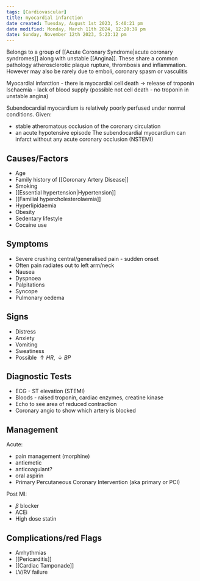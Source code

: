 ```yaml
---
tags: [Cardiovascular]
title: myocardial infarction
date created: Tuesday, August 1st 2023, 5:40:21 pm
date modified: Monday, March 11th 2024, 12:20:39 pm
date: Sunday, November 12th 2023, 5:23:12 pm
---
```


Belongs to a group of [[Acute Coronary Syndrome|acute coronary syndromes]] along with unstable [[Angina]]. These share a common pathology atherosclerotic plaque rupture, thrombosis and inflammation. However may also be rarely due to emboli, coronary spasm or vasculitis

Myocardial infarction - there is myocardial cell death -> release of troponin
Ischaemia - lack of blood supply (possible not cell death - no troponin in unstable angina)

Subendocardial myocardium is relatively poorly perfused under normal conditions. Given:

- stable atheromatous occlusion of the coronary circulation
- an acute hypotensive episode
  The subendocardial myocardium can infarct without any acute coronary occlusion (NSTEMI)

## Causes/Factors

- Age
- Family history of [[Coronary Artery Disease]]
- Smoking
- [[Essential hypertension|Hypertension]]
- [[Familial hypercholesterolaemia]]
- Hyperlipidaemia
- Obesity
- Sedentary lifestyle
- Cocaine use

## Symptoms

- Severe crushing central/generalised pain - sudden onset
- Often pain radiates out to left arm/neck
- Nausea
- Dyspnoea
- Palpitations
- Syncope
- Pulmonary oedema

## Signs

- Distress
- Anxiety
- Vomiting
- Sweatiness
- Possible $\uparrow HR, \downarrow BP$

## Diagnostic Tests

- ECG - ST elevation (STEMI)
- Bloods - raised troponin, cardiac enzymes, creatine kinase
- Echo to see area of reduced contraction
- Coronary angio to show which artery is blocked

## Management

Acute:

- pain management (morphine)
- antiemetic
- anticoagulant?
- oral aspirin
- Primary Percutaneous Coronary Intervention (aka primary or PCI)

Post MI:

- $\beta$ blocker
- ACEi
- High dose statin

## Complications/red Flags

- Arrhythmias
- [[Pericarditis]]
- [[Cardiac Tamponade]]
- LV/RV failure
